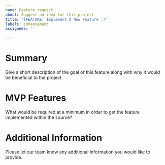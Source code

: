 ```yaml
---
name: Feature request
about: Suggest an idea for this project
title: "[FEATURE] Implement A New Feature :)"
labels: enhancement
assignees: ''

---
```


# Summary

Give a short description of the goal of this feature along with why it would be beneficial to the project. 

# MVP Features

What would be required at a minimum in order to get the feature implemented within the source?

# Additional Information

Please let our team know any additional information you would like to provide.
